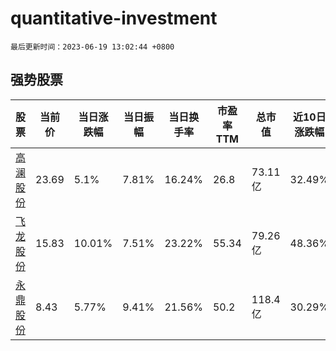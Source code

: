 # quantitative-investment

`最后更新时间：2023-06-19 13:02:44 +0800`

## 强势股票

|股票|当前价|当日涨跌幅|当日振幅|当日换手率|市盈率TTM|总市值|近10日涨跌幅|
|----|----|----|----|----|----|----|----|
|[高澜股份](https://xueqiu.com/S/SZ300499)|23.69|5.1%|7.81%|16.24%|26.8|73.11亿|32.49%|
|[飞龙股份](https://xueqiu.com/S/SZ002536)|15.83|10.01%|7.51%|23.22%|55.34|79.26亿|48.36%|
|[永鼎股份](https://xueqiu.com/S/SH600105)|8.43|5.77%|9.41%|21.56%|50.2|118.4亿|30.29%|
